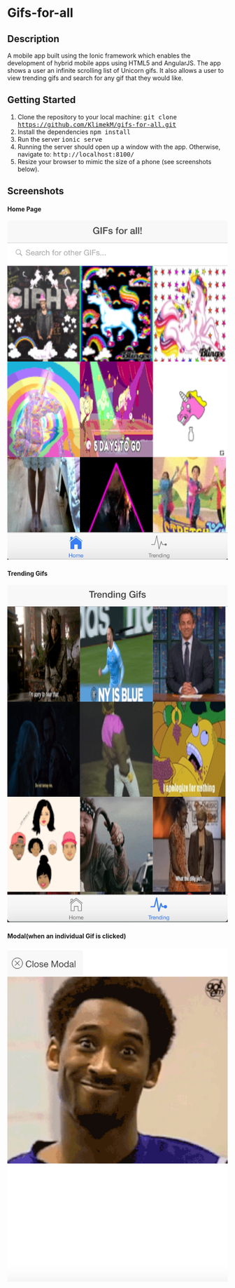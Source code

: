 # Gifs-for-all

## Description
A mobile app built using the Ionic framework which enables the development of hybrid mobile apps using HTML5 and AngularJS. The app shows a user an infinite scrolling list of Unicorn gifs. It also allows a user to view trending gifs and search for any gif that they would like.

## Getting Started
1. Clone the repository to your local machine: <tt>git clone https://github.com/KlimekM/gifs-for-all.git</tt>
2. Install the dependencies <tt>npm install</tt>
3. Run the server <tt>ionic serve</tt>
4. Running the server should open up a window with the app. Otherwise, navigate to: <tt>http://localhost:8100/</tt>
5. Resize your browser to mimic the size of a phone (see screenshots below).

## Screenshots

#### Home Page
![home](images/home.png)

#### Trending Gifs
![trending](images/trending.png)

#### Modal(when an individual Gif is clicked)
![modal](images/modal.png)
